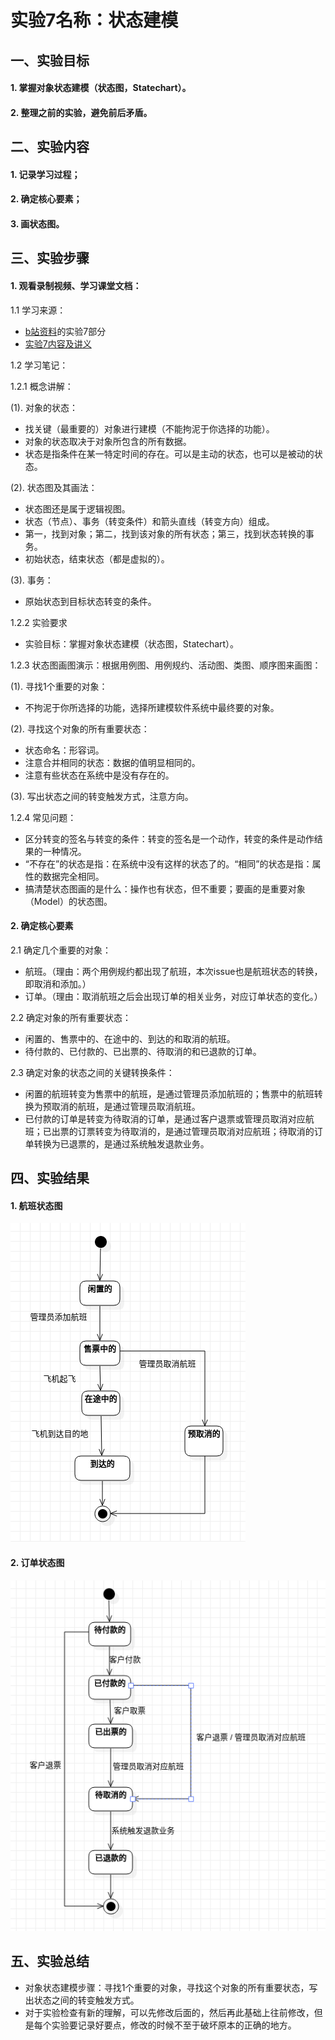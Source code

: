 # 实验7名称：状态建模

## 一、实验目标

#### 1. 掌握对象状态建模（状态图，Statechart）。
#### 2. 整理之前的实验，避免前后矛盾。

## 二、实验内容

#### 1. 记录学习过程；
#### 2. 确定核心要素；
#### 3. 画状态图。

## 三、实验步骤

#### 1. 观看录制视频、学习课堂文档：

1.1 学习来源：
- [b站资料](https://space.bilibili.com/44472532/)的实验7部分
- [实验7内容及讲义](https://github.com/hzuapps/uml-modeling-2020/issues/7)

1.2 学习笔记：

1.2.1 概念讲解：

(1). 对象的状态：
- 找关键（最重要的）对象进行建模（不能拘泥于你选择的功能）。
- 对象的状态取决于对象所包含的所有数据。
- 状态是指条件在某一特定时间的存在。可以是主动的状态，也可以是被动的状态。

(2). 状态图及其画法：
- 状态图还是属于逻辑视图。
- 状态（节点）、事务（转变条件）和箭头直线（转变方向）组成。
- 第一，找到对象；第二，找到该对象的所有状态；第三，找到状态转换的事务。
- 初始状态，结束状态（都是虚拟的）。

(3). 事务：
- 原始状态到目标状态转变的条件。

1.2.2 实验要求

- 实验目标：掌握对象状态建模（状态图，Statechart）。

1.2.3 状态图画图演示：根据用例图、用例规约、活动图、类图、顺序图来画图：

(1). 寻找1个重要的对象：
- 不拘泥于你所选择的功能，选择所建模软件系统中最终要的对象。

(2). 寻找这个对象的所有重要状态：
- 状态命名：形容词。
- 注意合并相同的状态：数据的值明显相同的。
- 注意有些状态在系统中是没有存在的。

(3). 写出状态之间的转变触发方式，注意方向。

1.2.4 常见问题：
- 区分转变的签名与转变的条件：转变的签名是一个动作，转变的条件是动作结果的一种情况。
- “不存在”的状态是指：在系统中没有这样的状态了的。“相同”的状态是指：属性的数据完全相同。
- 搞清楚状态图画的是什么：操作也有状态，但不重要；要画的是重要对象（Model）的状态图。

#### 2. 确定核心要素

2.1 确定几个重要的对象：
- 航班。（理由：两个用例规约都出现了航班，本次issue也是航班状态的转换，即取消和添加。）
- 订单。（理由：取消航班之后会出现订单的相关业务，对应订单状态的变化。）

2.2 确定对象的所有重要状态：
- 闲置的、售票中的、在途中的、到达的和取消的航班。
- 待付款的、已付款的、已出票的、待取消的和已退款的订单。

2.3 确定对象的状态之间的关键转换条件：
- 闲置的航班转变为售票中的航班，是通过管理员添加航班的；售票中的航班转换为预取消的航班，是通过管理员取消航班。
- 已付款的订单是转变为待取消的订单，是通过客户退票或管理员取消对应航班；已出票的订票转变为待取消的，是通过管理员取消对应航班；待取消的订单转换为已退票的，是通过系统触发退款业务。

## 四、实验结果

#### 1. 航班状态图

![StatechartDiagram1](./lab7_StatechartDiagram1.png)

#### 2. 订单状态图

![StatechartDiagram2](./lab7_StatechartDiagram2.png)

## 五、实验总结
- 对象状态建模步骤：寻找1个重要的对象，寻找这个对象的所有重要状态，写出状态之间的转变触发方式。
- 对于实验检查有新的理解，可以先修改后面的，然后再此基础上往前修改，但是每个实验要记录好要点，修改的时候不至于破坏原本的正确的地方。
